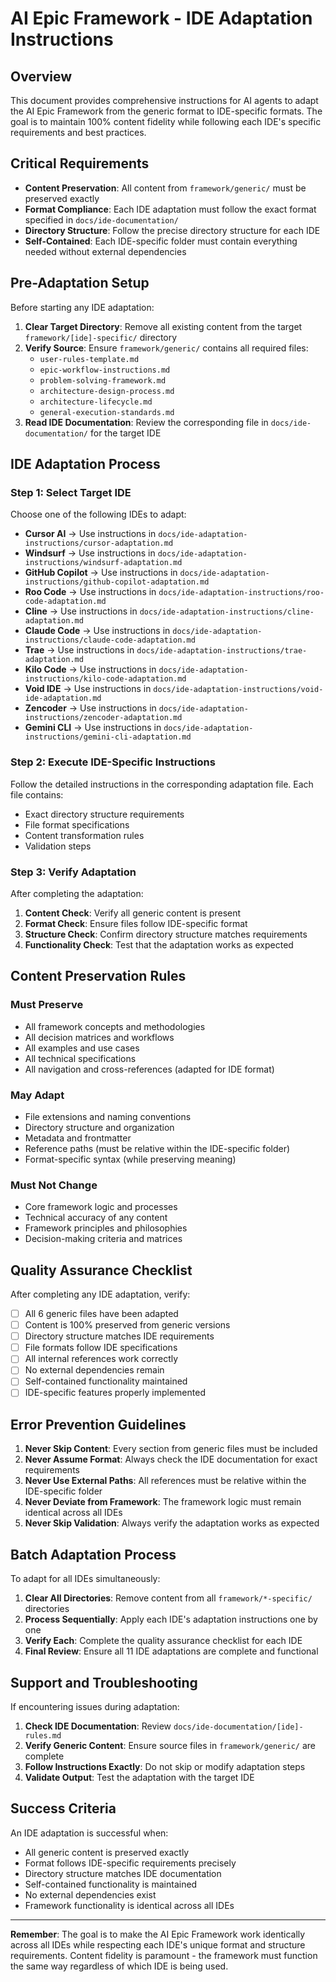 # AI Epic Framework - IDE Adaptation Instructions

## Overview
This document provides comprehensive instructions for AI agents to adapt the AI Epic Framework from the generic format to IDE-specific formats. The goal is to maintain 100% content fidelity while following each IDE's specific requirements and best practices.

## Critical Requirements
- **Content Preservation**: All content from `framework/generic/` must be preserved exactly
- **Format Compliance**: Each IDE adaptation must follow the exact format specified in `docs/ide-documentation/`
- **Directory Structure**: Follow the precise directory structure for each IDE
- **Self-Contained**: Each IDE-specific folder must contain everything needed without external dependencies

## Pre-Adaptation Setup
Before starting any IDE adaptation:

1. **Clear Target Directory**: Remove all existing content from the target `framework/[ide]-specific/` directory
2. **Verify Source**: Ensure `framework/generic/` contains all required files:
   - `user-rules-template.md`
   - `epic-workflow-instructions.md`
   - `problem-solving-framework.md`
   - `architecture-design-process.md`
   - `architecture-lifecycle.md`
   - `general-execution-standards.md`
3. **Read IDE Documentation**: Review the corresponding file in `docs/ide-documentation/` for the target IDE

## IDE Adaptation Process

### Step 1: Select Target IDE
Choose one of the following IDEs to adapt:
- **Cursor AI** → Use instructions in `docs/ide-adaptation-instructions/cursor-adaptation.md`
- **Windsurf** → Use instructions in `docs/ide-adaptation-instructions/windsurf-adaptation.md`
- **GitHub Copilot** → Use instructions in `docs/ide-adaptation-instructions/github-copilot-adaptation.md`
- **Roo Code** → Use instructions in `docs/ide-adaptation-instructions/roo-code-adaptation.md`
- **Cline** → Use instructions in `docs/ide-adaptation-instructions/cline-adaptation.md`
- **Claude Code** → Use instructions in `docs/ide-adaptation-instructions/claude-code-adaptation.md`
- **Trae** → Use instructions in `docs/ide-adaptation-instructions/trae-adaptation.md`
- **Kilo Code** → Use instructions in `docs/ide-adaptation-instructions/kilo-code-adaptation.md`
- **Void IDE** → Use instructions in `docs/ide-adaptation-instructions/void-ide-adaptation.md`
- **Zencoder** → Use instructions in `docs/ide-adaptation-instructions/zencoder-adaptation.md`
- **Gemini CLI** → Use instructions in `docs/ide-adaptation-instructions/gemini-cli-adaptation.md`

### Step 2: Execute IDE-Specific Instructions
Follow the detailed instructions in the corresponding adaptation file. Each file contains:
- Exact directory structure requirements
- File format specifications
- Content transformation rules
- Validation steps

### Step 3: Verify Adaptation
After completing the adaptation:
1. **Content Check**: Verify all generic content is present
2. **Format Check**: Ensure files follow IDE-specific format
3. **Structure Check**: Confirm directory structure matches requirements
4. **Functionality Check**: Test that the adaptation works as expected

## Content Preservation Rules

### Must Preserve
- All framework concepts and methodologies
- All decision matrices and workflows
- All examples and use cases
- All technical specifications
- All navigation and cross-references (adapted for IDE format)

### May Adapt
- File extensions and naming conventions
- Directory structure and organization
- Metadata and frontmatter
- Reference paths (must be relative within the IDE-specific folder)
- Format-specific syntax (while preserving meaning)

### Must Not Change
- Core framework logic and processes
- Technical accuracy of any content
- Framework principles and philosophies
- Decision-making criteria and matrices

## Quality Assurance Checklist

After completing any IDE adaptation, verify:

- [ ] All 6 generic files have been adapted
- [ ] Content is 100% preserved from generic versions
- [ ] Directory structure matches IDE requirements
- [ ] File formats follow IDE specifications
- [ ] All internal references work correctly
- [ ] No external dependencies remain
- [ ] Self-contained functionality maintained
- [ ] IDE-specific features properly implemented

## Error Prevention Guidelines

1. **Never Skip Content**: Every section from generic files must be included
2. **Never Assume Format**: Always check the IDE documentation for exact requirements
3. **Never Use External Paths**: All references must be relative within the IDE-specific folder
4. **Never Deviate from Framework**: The framework logic must remain identical across all IDEs
5. **Never Skip Validation**: Always verify the adaptation works as expected

## Batch Adaptation Process

To adapt for all IDEs simultaneously:

1. **Clear All Directories**: Remove content from all `framework/*-specific/` directories
2. **Process Sequentially**: Apply each IDE's adaptation instructions one by one
3. **Verify Each**: Complete the quality assurance checklist for each IDE
4. **Final Review**: Ensure all 11 IDE adaptations are complete and functional

## Support and Troubleshooting

If encountering issues during adaptation:

1. **Check IDE Documentation**: Review `docs/ide-documentation/[ide]-rules.md`
2. **Verify Generic Content**: Ensure source files in `framework/generic/` are complete
3. **Follow Instructions Exactly**: Do not skip or modify adaptation steps
4. **Validate Output**: Test the adaptation with the target IDE

## Success Criteria

An IDE adaptation is successful when:
- All generic content is preserved exactly
- Format follows IDE-specific requirements precisely
- Directory structure matches IDE documentation
- Self-contained functionality is maintained
- No external dependencies exist
- Framework functionality is identical across all IDEs

---

**Remember**: The goal is to make the AI Epic Framework work identically across all IDEs while respecting each IDE's unique format and structure requirements. Content fidelity is paramount - the framework must function the same way regardless of which IDE is being used. 